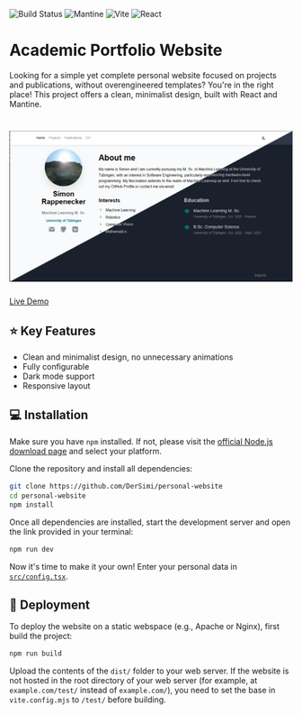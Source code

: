 ![Build Status](https://img.shields.io/badge/build-passing-brightgreen)
![Mantine](https://img.shields.io/badge/Mantine-8.2.4-blue)
![Vite](https://img.shields.io/badge/Vite-6.3.5-646cff)
![React](https://img.shields.io/badge/React-19.1.1-61dafb)


# Academic Portfolio Website

Looking for a simple yet complete personal website focused on projects and publications, without overengineered templates? You're in the right place! This project offers a clean, minimalist design, built with React and Mantine.

# ![Project Thumbnail](assets/diagonal_split.png)

[Live Demo](https://rappenecker.me)
## ⭐ Key Features
- Clean and minimalist design, no unnecessary animations
- Fully configurable
- Dark mode support
- Responsive layout

## 💻 Installation
Make sure you have `npm` installed. If not, please visit the [official Node.js download page](https://nodejs.org/en/download) and select your platform.

Clone the repository and install all dependencies:
```sh
git clone https://github.com/DerSimi/personal-website
cd personal-website
npm install
```

Once all dependencies are installed, start the development server and open the link provided in your terminal:
```sh
npm run dev
```

Now it's time to make it your own! Enter your personal data in [`src/config.tsx`](src/config.tsx).

## 🚀 Deployment
To deploy the website on a static webspace (e.g., Apache or Nginx), first build the project:
```sh
npm run build
```
Upload the contents of the `dist/` folder to your web server. If the website is not hosted in the root directory of your web server (for example, at `example.com/test/` instead of `example.com/`), you need to set the base in `vite.config.mjs` to `/test/` before building.